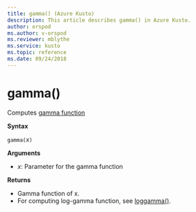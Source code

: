 ```yaml
---
title: gamma() (Azure Kusto)
description: This article describes gamma() in Azure Kusto.
author: orspod
ms.author: v-orspod
ms.reviewer: mblythe
ms.service: kusto
ms.topic: reference
ms.date: 09/24/2018
---
```

# gamma()

Computes [gamma function](https://en.wikipedia.org/wiki/Gamma-function)

**Syntax**

`gamma(`*x*`)`

**Arguments**

* *x*: Parameter for the gamma function

**Returns**

* Gamma function of x.
* For computing log-gamma function, see [loggamma()](loggammafunction.md).

